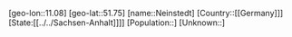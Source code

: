 ﻿---
location: [51.75,11.08]
type: City
tags:
- geo/City


SpocWebEntityId: 32772
isDeleted: false
confidential: public

---
[geo-lon::11.08]
[geo-lat::51.75]
[name::Neinstedt]
[Country::[[Germany]]]
[State:[[../../Sachsen-Anhalt]]]]
[Population::]
[Unknown::]

